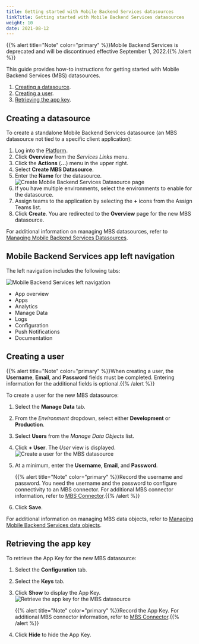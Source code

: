 ```yaml
---
title: Getting started with Mobile Backend Services datasources
linkTitle: Getting started with Mobile Backend Services datasources
weight: 10
date: 2021-08-12
---
```


{{% alert title="Note" color="primary" %}}Mobile Backend Services is deprecated and will be discontinued effective September 1, 2022.{{% /alert %}}

This guide provides how-to instructions for getting started with Mobile Backend Services (MBS) datasources.

1. [Creating a datasource](#creating-a-datasource).
2. [Creating a user](#creating-a-user).
3. [Retrieving the app key](#retrieving-the-app-key).

## Creating a datasource

To create a standalone Mobile Backend Services datasource (an MBS datasource not tied to a specific client application):

1. Log into the [Platform](https://platform.axway.com/).
2. Click **Overview** from the _Services Links_ menu.
3. Click the **Actions** (**...**) menu in the upper right.
4. Select **Create MBS Datasource**.
5. Enter the **Name** for the datasource.
    ![Create Mobile Backend Services Datasource page](/Images/addmobileservice.png)
6. If you have multiple environments, select the environments to enable for the datasource.
7. Assign teams to the application by selecting the **+** icons from the Assign Teams list.
8. Click **Create**. You are redirected to the **Overview** page for the new MBS datasource.

For additional information on managing MBS datasources, refer to [Managing Mobile Backend Services Datasources](/docs/management_guide/managing_applications/managing_mobile_backend_services_datasources/).

## Mobile Backend Services app left navigation

The left navigation includes the following tabs:

![Mobile Backend Services left navigation](/Images/dashboard_mbs_app_left_menu.png)

* App overview
* Apps
* Analytics
* Manage Data
* Logs
* Configuration
* Push Notifications
* Documentation

## Creating a user

{{% alert title="Note" color="primary" %}}When creating a user, the **Username**, **Email**, and **Password** fields must be completed. Entering information for the additional fields is optional.{{% /alert %}}

To create a user for the new MBS datasource:

1. Select the **Manage Data** tab.
2. From the _Environment_ dropdown, select either **Development** or **Production**.
3. Select **Users** from the _Manage Data Objects_ list.
4. Click **\+ User**. The _User_ view is displayed.
    ![Create a user for the MBS datasource](/Images/user_add.png)

5. At a minimum, enter the **Username**, **Email**, and **Password**.

    {{% alert title="Note" color="primary" %}}Record the username and password. You need the username and the password to configure connectivity to an MBS connector. For additional MBS connector information, refer to [MBS Connector](https://docs.axway.com/bundle/API_Builder_4x_allOS_en/page/mbs_connector.html).{{% /alert %}}

6. Click **Save**.

For additional information on managing MBS data objects, refer to [Managing Mobile Backend Services data objects](/docs/management_guide/managing_applications/managing_mobile_backend_services_datasources/managing_mobile_backend_services_data_objects/).

## Retrieving the app key

To retrieve the App Key for the new MBS datasource:

1. Select the **Configuration** tab.
2. Select the **Keys** tab.
3. Click **Show** to display the App Key.
    ![Retrieve the app key for the MBS datasource](/Images/app_key.png)

    {{% alert title="Note" color="primary" %}}Record the App Key. For additional MBS connector information, refer to [MBS Connector](https://docs.axway.com/bundle/API_Builder_4x_allOS_en/page/mbs_connector.html).{{% /alert %}}

4. Click **Hide** to hide the App Key.
